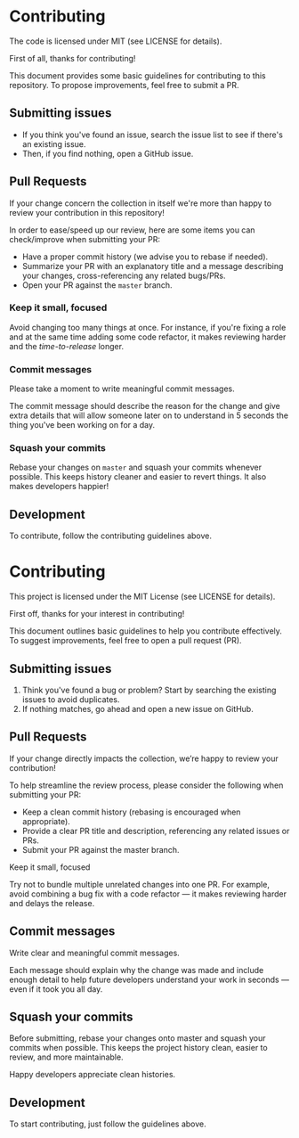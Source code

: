 # Contributing

The code is licensed under MIT (see LICENSE for details).

First of all, thanks for contributing!

This document provides some basic guidelines for contributing to this repository. To propose improvements, feel free to submit a PR.

## Submitting issues

* If you think you've found an issue, search the issue list to see if there's an existing issue.
* Then, if you find nothing, open a GitHub issue.

## Pull Requests

If your change concern the collection in itself we're more than happy to review your contribution in this repository!

In order to ease/speed up our review, here are some items you can check/improve when submitting your PR:

  * Have a proper commit history (we advise you to rebase if needed).
  * Summarize your PR with an explanatory title and a message describing your changes, cross-referencing any related bugs/PRs.
  * Open your PR against the `master` branch.

### Keep it small, focused

Avoid changing too many things at once. For instance, if you're fixing a role and at the same time adding some code refactor, it makes reviewing harder and the _time-to-release_ longer.

### Commit messages

Please take a moment to write meaningful commit messages.

The commit message should describe the reason for the change and give extra
details that will allow someone later on to understand in 5 seconds the thing
you've been working on for a day.

### Squash your commits

Rebase your changes on `master` and squash your commits whenever possible. This
keeps history cleaner and easier to revert things. It also makes developers
happier!

## Development

To contribute, follow the contributing guidelines above.




# Contributing


This project is licensed under the MIT License (see LICENSE for details).

First off, thanks for your interest in contributing!

This document outlines basic guidelines to help you contribute effectively. To
suggest improvements, feel free to open a pull request (PR).


## Submitting issues

1. Think you've found a bug or problem? Start by searching the existing issues
   to avoid duplicates.
2. If nothing matches, go ahead and open a new issue on GitHub.


## Pull Requests

If your change directly impacts the collection, we’re happy to review your
contribution!

To help streamline the review process, please consider the following when
submitting your PR:

- Keep a clean commit history (rebasing is encouraged when appropriate).
- Provide a clear PR title and description, referencing any related issues or
  PRs.
- Submit your PR against the master branch.

Keep it small, focused

Try not to bundle multiple unrelated changes into one PR. For example, avoid
combining a bug fix with a code refactor — it makes reviewing harder and delays
the release.


## Commit messages

Write clear and meaningful commit messages.

Each message should explain why the change was made and include enough detail
to help future developers understand your work in seconds — even if it took you
all day.


## Squash your commits

Before submitting, rebase your changes onto master and squash your commits when
possible. This keeps the project history clean, easier to review, and more
maintainable.

Happy developers appreciate clean histories.


## Development

To start contributing, just follow the guidelines above.
